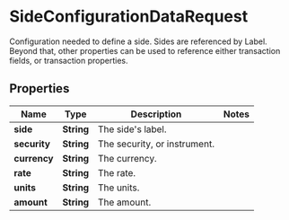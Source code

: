 

# SideConfigurationDataRequest

Configuration needed to define a side. Sides are referenced by Label. Beyond that, other properties  can be used to reference either transaction fields, or transaction properties.

## Properties

Name | Type | Description | Notes
------------ | ------------- | ------------- | -------------
**side** | **String** | The side&#39;s label. | 
**security** | **String** | The security, or instrument. | 
**currency** | **String** | The currency. | 
**rate** | **String** | The rate. | 
**units** | **String** | The units. | 
**amount** | **String** | The amount. | 




